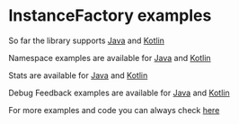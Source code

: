 # InstanceFactory examples

So far the library supports
[Java](./java/general.md)
and
[Kotlin](./kotlin/general.md)

Namespace examples are available for 
[Java](./java/namespaces.md)
and
[Kotlin](./kotlin/namespaces.md)

Stats are available for
[Java](./java/stats.md)
and
[Kotlin](./kotlin/stats.md)

Debug Feedback examples are available for
[Java](./java/debug_feedback.md)
and
[Kotlin](./kotlin/debug_feedback.md)

For more examples and code you can always check
[here](https://github.com/ranapat/instancefactory/tree/master/app/src/main/java/org/ranapat/instancefactory/example/MainActivity.kt)